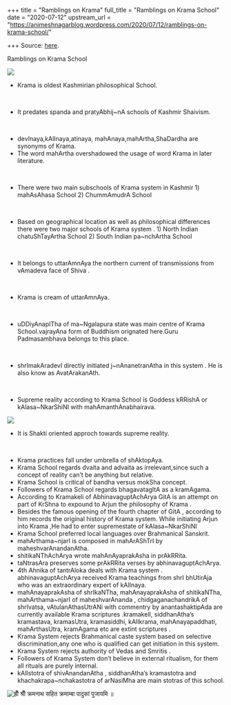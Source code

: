 +++
title = "Ramblings on Krama"
full_title = "Ramblings on Krama School"
date = "2020-07-12"
upstream_url = "https://animeshnagarblog.wordpress.com/2020/07/12/ramblings-on-krama-school/"

+++
Source: [here](https://animeshnagarblog.wordpress.com/2020/07/12/ramblings-on-krama-school/).

Ramblings on Krama School

![](https://animeshnagarblog.files.wordpress.com/2020/07/mar977625012546515136565.jpg?w=700&h=865)

-   Krama is oldest Kashmirian philosophical School.

&nbsp;

-   It predates spanda and pratyAbhij\~nA schools of Kashmir Shaivism.

&nbsp;

-   devInaya,kAlInaya,atinaya, mahAnaya,mahArtha,ShaDardha are synonyms
    of Krama.
-   The word mahArtha overshadowed the usage of word Krama in later
    literature.

&nbsp;

-   There were two main subschools of Krama system in Kashmir 1)
    mahAsAhasa School 2) ChummAmudrA School

&nbsp;

-   Based on geographical location as well as philosophical differences
    there were two major schools of Krama system . 1) North Indian
    chatuShTayArtha School 2) South Indian pa\~nchArtha School

&nbsp;

-   It belongs to uttarAmnAya the northern current of transmissions from
    vAmadeva face of Shiva .

&nbsp;

-   Krama is cream of uttarAmnAya.

&nbsp;

-   uDDiyAnapITha of ma\~Ngalapura state was main centre of Krama
    School.vajrayAna form of Buddhism orignated here.Guru Padmasambhava
    belongs to this place.

&nbsp;

-   shrImakAradevI directly initiated j\~nAnanetranAtha in this system .
    He is also know as AvatArakanAth.

&nbsp;

-   Supreme reality according to Krama School is Goddess kRRishA or
    kAlasa\~NkarShiNI with mahAmanthAnabhairava.

![](https://animeshnagarblog.files.wordpress.com/2020/07/165938001318112007346559311.jpg?w=700&h=602)

-   It is Shakti oriented approch towards supreme reality.

&nbsp;

-   Krama practices fall under umbrella of shAktopAya.
-   Krama School regards dvaita and advaita as irrelevant,since such a
    concept of reality can’t be anything but relative.
-   Krama School is critical of bandha versus mokSha concept.
-   Followers of Krama School regards bhagavatagItA as a kramAgama.
-   According to Kramakeli of AbhinavaguptAchArya GitA is an attempt on
    part of KrShna to expound to Arjun the philosophy of Krama .
-   Besides the famous opening of the fourth chapter of GitA , according
    to him records the original history of Krama system. While
    initiating Arjun into Krama ,He had to enter supremestate of
    kAlasa\~NkarShiNI
-   Krama School preferred local languages over Brahmanical Sanskrit.
-   mahArthama\~njarI is composed in mahArAShTrI by
    maheshvarAnandanAtha.
-   shitikaNThAchArya wrote mahAnAyaprakAsha in prAkRRita.
-   taNtrasAra preserves some prAkRRita verses by abhinavaguptAchArya.
-   4th Ahnika of tantrAloka deals with Krama system .
    abhinavaguptAchArya received Krama teachings from shrI bhUtirAja who
    was an extraordinary expert of kAlInaya.
-   mahAnayaprakAsha of shrIkaNTha, mahAnayaprakAsha of shitikaNTha,
    mahArthama\~njarI of maheshvarAnanda , chidgaganachandrikA of
    shrIvatsa, vAtulanAthasUtrANi with commentry by anantashaktipAda are
    currently available Krama scriptures .kramakelI, siddhanAtha’s
    kramastava, kramasUtra, kramasiddhi, kAlIkrama, mahAnayapaddhati,
    mahArthasUtra, kramAgama etc are extint scriptures .
-   Krama System rejects Brahmanical caste system based on selective
    discrimination,any one who is qualified can get initiation in this
    system.
-   Krama System rejects authority of Vedas and Smritis .
-   Followers of Krama System don’t believe in external ritualism, for
    them all rituals are purely internal.
-   kAlIstotra of shivAnandanAtha , siddhanAtha’s kramastotra and
    khachakrapa\~nchakastotra of arNasiMha are main stotras of this
    school.

![ह्रीँ श्रीँ क्रमनाथ सहित क्रमाम्बा पादुकां पुजायमि
॥](https://animeshnagarblog.files.wordpress.com/2020/07/00a-a-gilt-copper-figure-of-bhairava-and-shakti-nepal807362085413328390.png?w=700&h=862)

